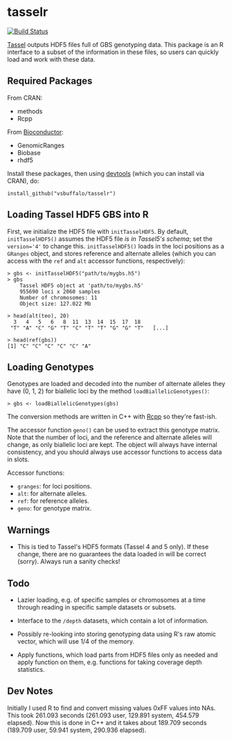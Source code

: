 # tasselr

[![Build Status](https://travis-ci.org/vsbuffalo/tasselr.svg?branch=master)](https://travis-ci.org/vsbuffalo/tasselr)

[Tassel](http://www.maizegenetics.net/index.php?option=com_content&task=view&id=89&Itemid=119)
outputs HDF5 files full of GBS genotyping data. This package is an R interface
to a subset of the information in these files, so users can quickly load and
work with these data.

## Required Packages

From CRAN:

 - methods
 - Rcpp

From [Bioconductor](http://bioconductor.org):

 - GenomicRanges
 - Biobase
 - rhdf5

Install these packages, then using
[devtools](https://github.com/hadley/devtools) (which you can install via
CRAN), do:

    install_github("vsbuffalo/tasselr")

## Loading Tassel HDF5 GBS into R

First, we initialize the HDF5 file with `initTasselHDF5`. By default,
`initTasselHDF5()` assumes the HDF5 file *is in Tassel5's schema*; set the
`version='4'` to change this. `initTasselHDF5()` loads in the loci positions
as a `GRanges` object, and stores reference and alternate alleles (which you
can access with the `ref` and `alt` accessor functions, respectively):

    > gbs <- initTasselHDF5("path/to/mygbs.h5")
    > gbs
		Tassel HDF5 object at 'path/to/mygbs.h5'
		955690 loci x 2060 samples
		Number of chromosomes: 11
		Object size: 127.022 Mb

    > head(alt(teo), 20)
      3   4   5   6   8  11  13  14  15  17  18
     "T" "A" "C" "G" "T" "C" "T" "T" "G" "G" "T"   [...]

    > head(ref(gbs))
    [1] "C" "C" "C" "C" "C" "A"

## Loading Genotypes

Genotypes are loaded and decoded into the number of alternate alleles they have
(0, 1, 2) for biallelic loci by the method `loadBiallelicGenotypes()`:

    > gbs <- loadBiallelicGenotypes(gbs)

The conversion methods are written in C++ with [Rcpp](http://www.rcpp.org/) so
they're fast-ish.

The accessor function `geno()` can be used to extract this genotype matrix. Note
that the number of loci, and the reference and alternate alleles will change,
as only biallelic loci are kept. The object will always have internal
consistency, and you should always use accessor functions to access data in
slots.

Accessor functions:

 - `granges`: for loci positions.
 - `alt`: for alternate alleles.
 - `ref`: for reference alleles.
 - `geno`: for genotype matrix.

## Warnings

 - This is tied to Tassel's HDF5 formats (Tassel 4 and 5 only). If these
   change, there are no guarantees the data loaded in will be correct (sorry).
   Always run a sanity checks!

## Todo

 - Lazier loading, e.g. of specific samples or chromosomes at a time through
   reading in specific sample datasets or subsets.

 - Interface to the `/depth` datasets, which contain a lot of information.

 - Possibly re-looking into storing genotyping data using R's raw atomic
   vector, which will use 1/4 of the memory.

 - Apply functions, which load parts from HDF5 files only as needed and apply
   function on them, e.g. functions for taking coverage depth statistics.

## Dev Notes

Initially I used R to find and convert missing values 0xFF values into NAs.
This took 261.093 seconds (261.093 user, 129.891 system, 454.579 elapsed). Now
this is done in C++ and it takes about 189.709 seconds (189.709 user, 59.941
system, 290.936 elapsed).
